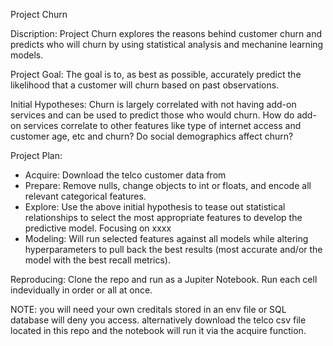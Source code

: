 Project Churn

Discription:
Project Churn explores the reasons behind customer churn and predicts who will churn by using statistical 
analysis and mechanine learning models.

Project Goal:
The goal is to, as best as possible, accurately predict the likelihood that a customer will churn based 
on past observations.

Initial Hypotheses: 
Churn is largely correlated with not having add-on services and can be used to predict 
those who would churn. How do add-on services correlate to other features like type of internet access and 
customer age, etc and churn? Do social demographics affect churn?

Project Plan: 
  * Acquire: Download the telco customer data from 
  * Prepare: Remove nulls, change objects to int or floats, and encode all relevant categorical features.
  * Explore: Use the above initial hypothesis to tease out statistical relationships to select the most 
  appropriate features to develop the predictive model. Focusing on xxxx 
  * Modeling: Will run selected features against all models while altering hyperparameters to pull back the best
  results (most accurate and/or the model with the best recall metrics).
  
 Reproducing: 
 Clone the repo and run as a Jupiter Notebook. Run each cell indevidually in order or all at once. 
  
NOTE: you will need your own creditals stored in an env file or SQL database will deny you access. alternatively 
download the telco csv file located in this repo and the notebook will run it via the acquire function.
